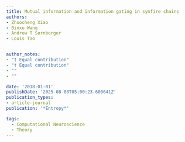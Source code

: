 ```yaml
---
title: Mutual information and information gating in synfire chains
authors:
- Zhuocheng Xiao
- Binxu Wang
- Andrew T Sornborger
- Louis Tao


author_notes:
- "† Equal contribution"
- "† Equal contribution"
- ""
- ""

date: '2018-01-01'
publishDate: '2025-08-08T05:00:23.600641Z'
publication_types:
- article-journal
publication: '*Entropy*'

tags:
  - Computational Neuroscience
  - Theory
---
```

